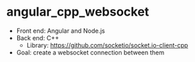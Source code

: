 # angular_cpp_websocket

- Front end: Angular and Node.js
- Back end: C++
  - Library: <https://github.com/socketio/socket.io-client-cpp>
- Goal: create a websocket connection between them
